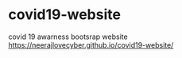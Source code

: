 # covid19-website
covid 19 awarness bootsrap website
https://neerajlovecyber.github.io/covid19-website/
